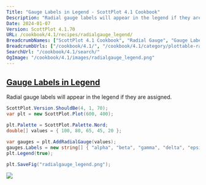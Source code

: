```yaml
---
Title: "Gauge Labels in Legend - ScottPlot 4.1 Cookbook"
Description: "Radial gauge labels will appear in the legend if they are assigned. "
Date: 2024-01-07
Version: ScottPlot 4.1.70
URL: /cookbook/4.1/recipes/radialgauge_legend/
BreadcrumbNames: ["ScottPlot 4.1 Cookbook", "Radial Gauge", "Gauge Labels in Legend"]
BreadcrumbUrls: ["/cookbook/4.1/", "/cookbook/4.1/category/plottable-radialgauge", "/cookbook/4.1/recipes/radialgauge_legend/"]
SearchUrl: "/cookbook/4.1/search/"
OgImage: "/cookbook/4.1/images/radialgauge_legend.png"
---
```


<h2><a id='gauge-labels-in-legend' href='/cookbook/4.1/recipes/radialgauge_legend/'>Gauge Labels in Legend</a></h2>

Radial gauge labels will appear in the legend if they are assigned. 

```cs
ScottPlot.Version.ShouldBe(4, 1, 70);
var plt = new ScottPlot.Plot(600, 400);

plt.Palette = ScottPlot.Palette.Nord;
double[] values = { 100, 80, 65, 45, 20 };

var gauges = plt.AddRadialGauge(values);
gauges.Labels = new string[] { "alpha", "beta", "gamma", "delta", "epsilon" };
plt.Legend(true);

plt.SaveFig("radialgauge_legend.png");
```

<img src='../../images/radialgauge_legend.png' class='d-block mx-auto my-5' />


